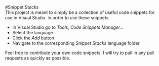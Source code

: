#Snippet Stacks  
This project is meant to simply be a collection of useful code snippets for use in Visual Studio. In order to use these snippets:
* In Visual Studio go to _Tools_, _Code Snippets Manager..._
* Select the language
* Click the _Add_ button
* Navigate to the corresponding *Snippet Stacks* language folder
  
Feel free to contribute your own code snippets. I will try to pull in any pull requests as quickly as possible.
